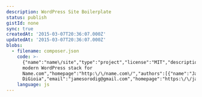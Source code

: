 ```yaml
---
description: WordPress Site Boilerplate
status: publish
gistId: none
sync: true
createdAt: '2015-03-07T20:36:07.000Z'
updatedAt: '2015-03-07T20:36:07.000Z'
blobs:
  - filename: composer.json
    code: >-
      {"name":"name\/site","type":"project","license":"MIT","description":"A
      modern WordPress stack for
      Name.com","homepage":"http:\/\/name.com\/","authors":[{"name":"James
      DiGioia","email":"jamesorodig@gmail.com","homepage":"https:\/\/jamesdigioia.com\/"}],"repositories":[{"type":"composer","url":"http:\/\/wpackagist.org"}],"require":{"php":">=5.4","johnpbloch\/wordpress":"4.1.1","wpackagist-theme\/casper":"1.1.0","wpackagist-plugin\/akismet":"3.0.3","wpackagist-plugin\/batcache":"1.2","wpackagist-plugin\/backwpup":"3.1.2","wpackagist-plugin\/limit-login-attempts":"1.7.1","wpackagist-plugin\/media-file-renamer":"1.9.4","wpackagist-plugin\/post-thumbnail-editor":"2.4.2","wpackagist-plugin\/wordpress-seo":"1.6.3","wpackagist-plugin\/wp-smushit":"1.6.5.4","composer\/installers":"v1.0.12","vlucas\/phpdotenv":"~1.0.6","wp-sync-db\/wp-sync-db":"dev-master#c0475de77ca28891a35726eee7d30f9c0d804ba0","wp-sync-db\/wp-sync-db-media-files":"dev-master#f49c90ff8716b80bfbcc650212fd3f583d06f234","wp-sync-db\/wp-sync-db-cli":"dev-master#28188ea6c4081e5bd322e9c14bbfc4946d5dcb73"},"require-dev":{"wpackagist-plugin\/debug-bar":"0.8.2","wpackagist-plugin\/debug-bar-console":"0.3","wpackagist-plugin\/debug-bar-cron":"0.1.2","wpackagist-plugin\/debug-bar-extender":"0.5","wpackagist-plugin\/log-deprecated-notices":"0.3","wpackagist-plugin\/rewrite-rules-inspector":"1.2.1"},"extra":{"installer-paths":{"web\/app\/mu-plugins\/{$name}\/":["type:wordpress-muplugin"],"web\/app\/plugins\/{$name}\/":["type:wordpress-plugin"],"web\/app\/themes\/{$name}\/":["type:wordpress-theme"]},"wordpress-install-dir":"web\/wp"}}
    language: js
---
```


